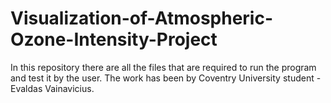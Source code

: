# Visualization-of-Atmospheric-Ozone-Intensity-Project
In this repository there are all the files that are required to run the program and test it by the user. 
The work has been by Coventry University student - Evaldas Vainavicius.
